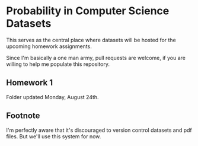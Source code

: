 # Probability in Computer Science Datasets

This serves as the central place where datasets will be hosted for the
upcoming homework assignments.

Since I'm basically a one man army, pull requests are welcome, if you
are willing to help me populate this repository.

## Homework 1

Folder updated Monday, August 24th.

## Footnote

I'm perfectly aware that it's discouraged to version control datasets
and pdf files. But we'll use this system for now.
